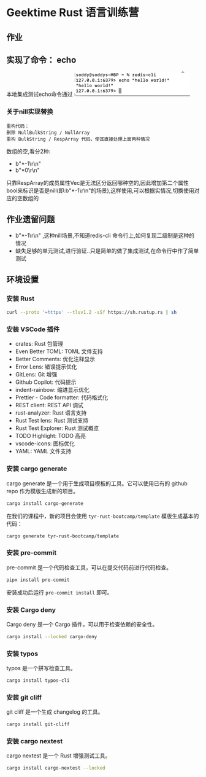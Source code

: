 # Geektime Rust 语言训练营
## 作业
## 实现了命令： echo
本地集成测试echo命令通过
![img.png](img.png)

### 关于nill实现替换

```
重构代码：
删除 NullBulkString / NullArray
重构 BulkString / RespArray 代码，使其直接处理上面两种情况
```

数组的空,看分2种:
* b"*-1\r\n"
* b"*0\r\n"

只靠RespArray的成员属性Vec<RespFrame>是无法区分返回哪种空的,因此增加第二个属性bool来标识是否是nill(即:b"*-1\r\n"的场景),这样使用,可以根据实情况,切换使用对应的空数组的

## 作业遗留问题
* b"*-1\r\n" ,这种nill场景,不知道redis-cli 命令行上,如何复现二级制是这种的情况
* 缺失足够的单元测试,进行验证..只是简单的做了集成测试,在命令行中作了简单测试


## 环境设置

### 安装 Rust

```bash
curl --proto '=https' --tlsv1.2 -sSf https://sh.rustup.rs | sh
```

### 安装 VSCode 插件

- crates: Rust 包管理
- Even Better TOML: TOML 文件支持
- Better Comments: 优化注释显示
- Error Lens: 错误提示优化
- GitLens: Git 增强
- Github Copilot: 代码提示
- indent-rainbow: 缩进显示优化
- Prettier - Code formatter: 代码格式化
- REST client: REST API 调试
- rust-analyzer: Rust 语言支持
- Rust Test lens: Rust 测试支持
- Rust Test Explorer: Rust 测试概览
- TODO Highlight: TODO 高亮
- vscode-icons: 图标优化
- YAML: YAML 文件支持

### 安装 cargo generate

cargo generate 是一个用于生成项目模板的工具。它可以使用已有的 github repo 作为模版生成新的项目。

```bash
cargo install cargo-generate
```

在我们的课程中，新的项目会使用 `tyr-rust-bootcamp/template` 模版生成基本的代码：

```bash
cargo generate tyr-rust-bootcamp/template
```

### 安装 pre-commit

pre-commit 是一个代码检查工具，可以在提交代码前进行代码检查。

```bash
pipx install pre-commit
```

安装成功后运行 `pre-commit install` 即可。

### 安装 Cargo deny

Cargo deny 是一个 Cargo 插件，可以用于检查依赖的安全性。

```bash
cargo install --locked cargo-deny
```

### 安装 typos

typos 是一个拼写检查工具。

```bash
cargo install typos-cli
```

### 安装 git cliff

git cliff 是一个生成 changelog 的工具。

```bash
cargo install git-cliff
```

### 安装 cargo nextest

cargo nextest 是一个 Rust 增强测试工具。

```bash
cargo install cargo-nextest --locked
```

